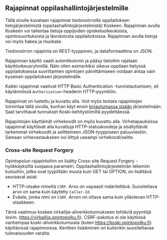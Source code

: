 ## Rajapinnat oppilashallintojärjestelmille

Tällä sivulle kuvataan rajapinnat tiedonsiirroille oppilaitoksen tietojärjestelmistä (oppilashallintojärjestelmistä) Koskeen. Rajapinnan avulla Koskeen
voi tallentaa tietoja oppijoiden opiskeluoikeuksista, opintosuorituksista ja läsnäolosta oppilaitoksissa. Rajapinnan avulla tietoja voi myös hakea ja muokata.

Tiedonsiirron rajapinta on REST-tyyppinen, ja dataformaattina on JSON.

Rajapinnan käyttö vaatii autentikoinnin ja pääsy tietoihin rajataan käyttöoikeusryhmillä.
Näin ollen esimerkiksi oikeus oppilaan tietyssä oppilaitoksessa suorittamien opintojen päivittämiseen voidaan antaa vain kyseisen oppilaitoksen järjestelmälle.

Kaikki rajapinnat vaativat HTTP Basic Authentication -tunnistautumisen, eli käytännössä `Authorization`-headerin HTTP-pyyntöön.

Rajapinnat on lueteltu ja kuvattu alla. Voit myös testata rajapintojen toimintaa tällä sivulla, kunhan käyt ensin [kirjautumassa sisään](/koski) järjestelmään.
Saat tarvittavat tunnukset Koski-kehitystiimiltä pyydettäessä.

Rajapintojen käyttämät virhekoodit on myös kuvattu alla. Virhetapauksissa rajapinnat käyttävät alla kuvattuja HTTP-statuskoodeja ja sisällyttävät tarkemmat virhekoodit ja selitteineen JSON-tyyppiseen paluuviestiin.
Samaan virhevastaukseen voi liittyä useampi virhekoodi/selite.

### Cross-site Request Forgery

Opintopolun rajapintoihin on lisätty Cross-site Request Forgery -hyökkäyksiltä suojaava parametri. Oppilashallintojärjestelmän tekemiin kutsuihin, jotka ovat tyypiltään muuta kuin GET tai OPTION, on lisättävä seuraavat asiat:

- HTTP-otsake nimeltä `CSRF`. Arvo on vapaasti määriteltävä. Suositeltava arvo on sama kuin käytetty `Caller-Id`.
- Eväste, jonka nimi on `CSRF`. Arvon on oltava sama kuin ylläolevan HTTP-otsakkeen.

Tämä vaatimus koskee virkailija-aliverkkotunnukseen tehtäviä pyyntöjä (esim. https://virkailija.opintopolku.fi). CSRF-pakotus ei ole käytössä vanhempaa koski-aliverkkotunnusta (kuten https://koski.opintopolku.fi) käyttävissä rajapinnoissa. Kenttien lisääminen on kuitenkin suositeltavaa tulevaisuuden varalta.
